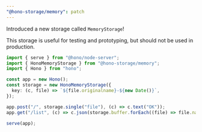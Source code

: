 ```yaml
---
"@hono-storage/memory": patch
---
```


Introduced a new storage called `MemoryStorage`!

This storage is useful for testing and prototyping, but should not be used in production.

```ts
import { serve } from "@hono/node-server";
import { HonoMemoryStorage } from "@hono-storage/memory";
import { Hono } from "hono";

const app = new Hono();
const storage = new HonoMemoryStorage({
  key: (c, file) => `${file.originalname}-${new Date()}`,
});

app.post("/", storage.single("file"), (c) => c.text("OK"));
app.get("/list", (c) => c.json(storage.buffer.forEach((file) => file.name)));

serve(app);
```
